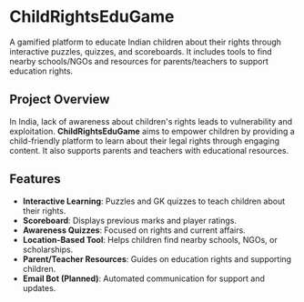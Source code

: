 # ChildRightsEduGame

A gamified platform to educate Indian children about their rights through interactive puzzles, quizzes, and scoreboards. It includes tools to find nearby schools/NGOs and resources for parents/teachers to support education rights.


## Project Overview
In India, lack of awareness about children's rights leads to vulnerability and exploitation. **ChildRightsEduGame** aims to empower children by providing a child-friendly platform to learn about their legal rights through engaging content. It also supports parents and teachers with educational resources.

## Features
- **Interactive Learning**: Puzzles and GK quizzes to teach children about their rights.
- **Scoreboard**: Displays previous marks and player ratings.
- **Awareness Quizzes**: Focused on rights and current affairs.
- **Location-Based Tool**: Helps children find nearby schools, NGOs, or scholarships.
- **Parent/Teacher Resources**: Guides on education rights and supporting children.
- **Email Bot (Planned)**: Automated communication for support and updates.



